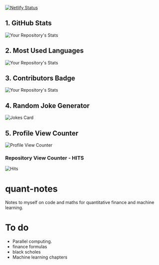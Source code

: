 
[![Netlify Status](https://api.netlify.com/api/v1/badges/cb3c5097-90ad-4cf9-ae6b-68963879ae4c/deploy-status)](https://app.netlify.com/sites/leeutjie/deploys)

## 1. GitHub Stats

![Your Repository's Stats](https://github-readme-stats.vercel.app/api?username=leeutjie&show_icons=true)

## 2. Most Used Languages

![Your Repository's Stats](https://github-readme-stats.vercel.app/api/top-langs/?username=leeutjie&theme=blue-green)

## 3. Contributors Badge

![Your Repository's Stats](https://contrib.rocks/image?repo=leeutjie/Python)

## 4. Random Joke Generator

![Jokes Card](https://readme-jokes.vercel.app/api)

## 5. Profile View Counter

![Profile View Counter](https://komarev.com/ghpvc/?username=leeutjie)

### Repository View Counter - HITS

![Hits](https://hitcounter.pythonanywhere.com/count/tag.svg?url=https://github.com/leeutjie/Python)

# quant-notes
Notes to myself on code and maths for quantitative finance and machine learning.

# To do 

- Parallel computing.
- finance formulas
- black scholes
- Machine learning chapters